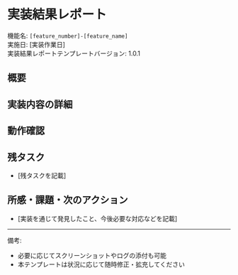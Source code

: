 # 実装結果レポート

機能名: `[feature_number]-[feature_name]`  
実施日: [実装作業日]  
実装結果レポートテンプレートバージョン: 1.0.1

## 概要

<!-- 要対応: 実装結果を記載 -->

## 実装内容の詳細

<!-- 要対応: 実装内容の詳細を記載 -->

## 動作確認

<!-- 要対応: 動作確認方法や使用したテストケース、確認の結果を書いてください -->

## 残タスク

- [残タスクを記載]

## 所感・課題・次のアクション

- [実装を通じて発見したこと、今後必要な対応などを記載]

---

備考:  
- 必要に応じてスクリーンショットやログの添付も可能  
- 本テンプレートは状況に応じて随時修正・拡充してください  


